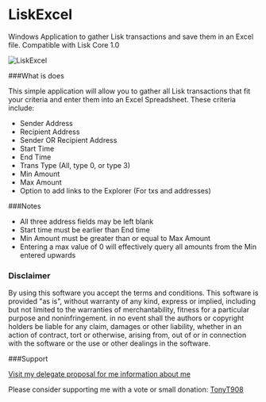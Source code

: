 # LiskExcel
Windows Application to gather Lisk transactions and save them in an Excel file. Compatible with Lisk Core 1.0

![LiskExcel](https://github.com/MorinelloA/LiskExcel/images/main.png?raw=true)

###What is does

This simple application will allow you to gather all Lisk transactions that fit your criteria and enter them into an Excel Spreadsheet. These criteria include:

- Sender Address
- Recipient Address
- Sender OR Recipient Address
- Start Time
- End Time
- Trans Type (All, type 0, or type 3)
- Min Amount
- Max Amount
- Option to add links to the Explorer (For txs and addresses)

###Notes

- All three address fields may be left blank
- Start time must be earlier than End time
- Min Amount must be greater than or equal to Max Amount
- Entering a max value of 0 will effectively query all amounts from the Min entered upwards

### Disclaimer

By using this software you accept the terms and conditions. This software is provided "as is", without warranty of any kind, express or implied, including but not limited to the warranties of merchantability, fitness for a particular purpose and noninfringement. in no event shall the authors or copyright holders be liable for any claim, damages or other liability, whether in an action of contract, tort or otherwise, arising from, out of or in connection with the software or the use or other dealings in the software.

###Support

[Visit my delegate proposal for me information about me](www.tonyt908.com)

Please consider supporting me with a vote or small donation: [TonyT908](https://explorer.lisk.io/address/15297866638783057016L)